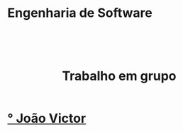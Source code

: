 # Engenharia de Software

<br>
<br>
<br>

<h1>
 <p align ="center">Trabalho em grupo</p>
 <br>
 <a href="https://github.com/jvpererinha"> ° João Victor</a>
</h1>